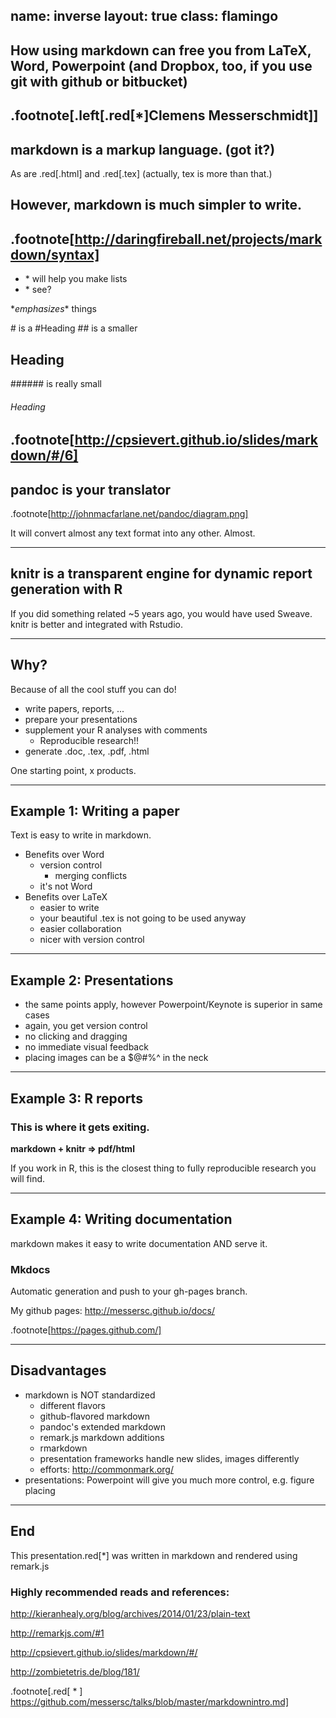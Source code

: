 name: inverse
layout: true
class: flamingo
---

## How using markdown can free you from LaTeX, Word, Powerpoint (and Dropbox, too, if you use git with github or bitbucket)

.footnote[.left[.red[\*]Clemens Messerschmidt]]
---
## markdown is a markup language. (got it?)
As are .red[.html] and .red[.tex] (actually, tex is more than that.) 

## However, markdown is much simpler to write.

.footnote[http://daringfireball.net/projects/markdown/syntax]
---

* \* will help you make lists
* \* see?

\**emphasizes*\* things

\# is a 
#Heading
\#\#
is a smaller 
## Heading
\#\#\#\#\#\# is really small
###### Heading

.footnote[http://cpsievert.github.io/slides/markdown/#/6]
---

## pandoc is your translator

.footnote[http://johnmacfarlane.net/pandoc/diagram.png]

It will convert almost any text format into any other. Almost.

---

## knitr is a transparent engine for dynamic report generation with R

If you did something related ~5 years ago, you would have used Sweave. knitr is better and integrated with Rstudio.

---

## Why?
Because of all the cool stuff you can do!

* write papers, reports, ...
* prepare your presentations
* supplement your R analyses with comments
	* Reproducible research!!
* generate .doc, .tex, .pdf, .html

One starting point, x products.

---

## Example 1: Writing a paper
Text is easy to write in markdown.

* Benefits over Word 
    * version control
        * merging conflicts
    * it's not Word
* Benefits over LaTeX
    * easier to write
    * your beautiful .tex is not going to be used anyway
    * easier collaboration
    * nicer with version control
---

## Example 2: Presentations

* the same points apply, however Powerpoint/Keynote is superior in same cases
* again, you get version control
* no clicking and dragging 
* no immediate visual feedback
* placing images can be a $@#%^ in the neck

---

## Example 3: R reports
### This is where it gets exiting.

__markdown + knitr => pdf/html__

If you work in R, this is the closest thing to fully reproducible research you will find.

---

## Example 4: Writing documentation
markdown makes it easy to write documentation AND serve it.

### Mkdocs

Automatic generation and push to your gh-pages branch.

My github pages: http://messersc.github.io/docs/

.footnote[https://pages.github.com/]

---
## Disadvantages

* markdown is NOT standardized
    * different flavors
	* github-flavored markdown
	* pandoc's extended markdown
	* remark.js markdown additions
	* rmarkdown
    * presentation frameworks handle new slides, images differently
    * efforts: http://commonmark.org/  
* presentations: Powerpoint will give you much more control, e.g. figure placing

---

## End

This presentation.red[\*]  was written in markdown and rendered using remark.js

### Highly recommended reads and references:

http://kieranhealy.org/blog/archives/2014/01/23/plain-text

http://remarkjs.com/#1

http://cpsievert.github.io/slides/markdown/#/

http://zombietetris.de/blog/181/

.footnote[.red[ * ] https://github.com/messersc/talks/blob/master/markdownintro.md]
